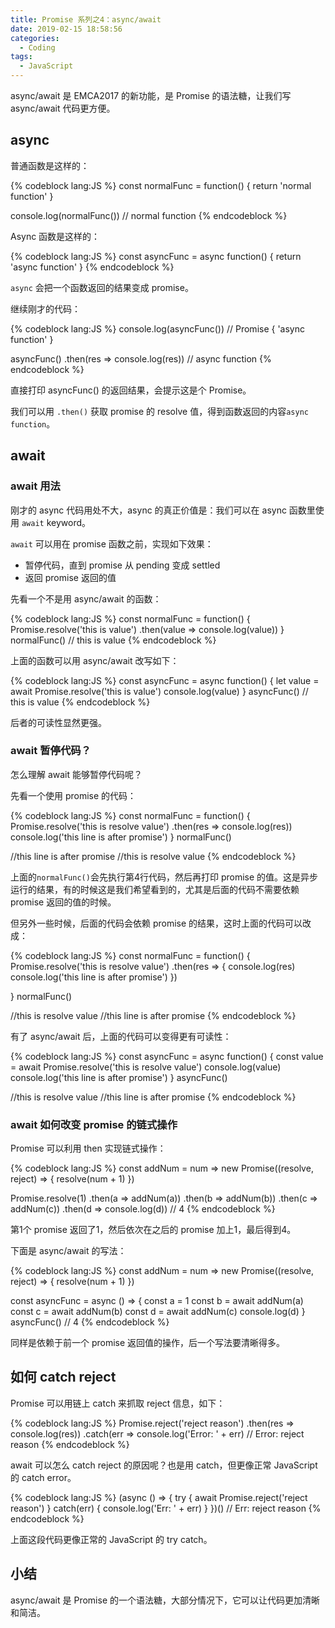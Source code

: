 ```yaml
---
title: Promise 系列之4：async/await
date: 2019-02-15 18:58:56
categories:
  - Coding
tags:
  - JavaScript
---
```


async/await 是 EMCA2017 的新功能，是 Promise 的语法糖，让我们写 async/await 代码更方便。

<!-- more -->

## async

普通函数是这样的：

{% codeblock lang:JS %}
const normalFunc = function() {
  return 'normal function'
}

console.log(normalFunc())
// normal function
{% endcodeblock %}


Async 函数是这样的：

{% codeblock lang:JS %}
const asyncFunc = async function() {
  return 'async function'
}
{% endcodeblock %}

`async` 会把一个函数返回的结果变成 promise。

继续刚才的代码：

{% codeblock lang:JS %}
console.log(asyncFunc())
// Promise { 'async function' }

asyncFunc()
  .then(res => console.log(res))
// async function
{% endcodeblock %}

直接打印 asyncFunc() 的返回结果，会提示这是个 Promise。

我们可以用 `.then()` 获取 promise 的 resolve 值，得到函数返回的内容`async function`。

## await 

### await 用法

刚才的 async 代码用处不大，async 的真正价值是：我们可以在 async 函数里使用 `await` keyword。

`await` 可以用在 promise 函数之前，实现如下效果：
- 暂停代码，直到 promise 从 pending 变成 settled
- 返回 promise 返回的值

先看一个不是用 async/await 的函数：

{% codeblock lang:JS %}
const normalFunc = function() {
  Promise.resolve('this is value')
    .then(value => console.log(value))
}
normalFunc()
// this is value
{% endcodeblock %}

上面的函数可以用 async/await 改写如下：

{% codeblock lang:JS %}
const asyncFunc = async function() {
  let value = await Promise.resolve('this is value')
  console.log(value)
}
asyncFunc()
// this is value
{% endcodeblock %}

后者的可读性显然更强。

### await 暂停代码？

怎么理解 await 能够暂停代码呢？

先看一个使用 promise 的代码：

{% codeblock lang:JS %}
const normalFunc = function() {
  Promise.resolve('this is resolve value')
    .then(res => console.log(res))
  console.log('this line is after promise')
}
normalFunc()

//this line is after promise
//this is resolve value
{% endcodeblock %}

上面的`normalFunc()`会先执行第4行代码，然后再打印 promise 的值。这是异步运行的结果，有的时候这是我们希望看到的，尤其是后面的代码不需要依赖 promise 返回的值的时候。

但另外一些时候，后面的代码会依赖 promise 的结果，这时上面的代码可以改成：

{% codeblock lang:JS %}
const normalFunc = function() {
  Promise.resolve('this is resolve value')
    .then(res => {
      console.log(res)
      console.log('this line is after promise')
    })
  
}
normalFunc()

//this is resolve value
//this line is after promise
{% endcodeblock %}

有了 async/await 后，上面的代码可以变得更有可读性：

{% codeblock lang:JS %}
const asyncFunc = async function() {
  const value = await Promise.resolve('this is resolve value')
  console.log(value)
  console.log('this line is after promise')
}
asyncFunc()

//this is resolve value
//this line is after promise
{% endcodeblock %}

### await 如何改变 promise 的链式操作

Promise 可以利用 then 实现链式操作：

{% codeblock lang:JS %}
const addNum = num => new Promise((resolve, reject) => {
  resolve(num + 1)
})

Promise.resolve(1)
  .then(a => addNum(a))
  .then(b => addNum(b))
  .then(c => addNum(c))
  .then(d => console.log(d))
// 4
{% endcodeblock %}

第1个 promise 返回了1，然后依次在之后的 promise 加上1，最后得到4。

下面是 async/await 的写法：

{% codeblock lang:JS %}
const addNum = num => new Promise((resolve, reject) => {
  resolve(num + 1)
})

const asyncFunc = async () => {
  const a = 1
  const b = await addNum(a)
  const c = await addNum(b)
  const d = await addNum(c)
  console.log(d)
}
asyncFunc()
// 4
{% endcodeblock %}

同样是依赖于前一个 promise 返回值的操作，后一个写法要清晰得多。

## 如何 catch reject

Promise 可以用链上 catch 来抓取 reject 信息，如下：

{% codeblock lang:JS %}
Promise.reject('reject reason')
  .then(res => console.log(res))
  .catch(err => console.log('Error: ' + err)
// Error: reject reason
{% endcodeblock %}

await 可以怎么 catch reject 的原因呢？也是用 catch，但更像正常 JavaScript 的 catch error。

{% codeblock lang:JS %}
(async () => {
  try {
    await Promise.reject('reject reason')
  } catch(err) {
    console.log('Err: ' + err)
  }
})()
// Err: reject reason
{% endcodeblock %}

上面这段代码更像正常的 JavaScript 的 try catch。


## 小结

async/await 是 Promise 的一个语法糖，大部分情况下，它可以让代码更加清晰和简洁。

